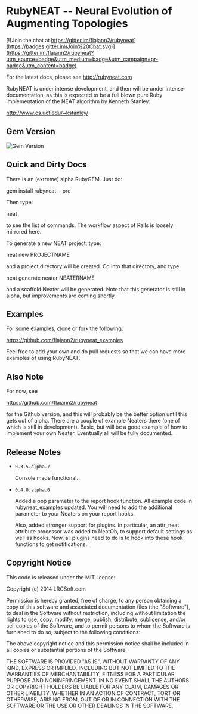 RubyNEAT -- Neural Evolution of Augmenting Topologies
=====================================================

[![Join the chat at https://gitter.im/flajann2/rubyneat](https://badges.gitter.im/Join%20Chat.svg)](https://gitter.im/flajann2/rubyneat?utm_source=badge&utm_medium=badge&utm_campaign=pr-badge&utm_content=badge)

For the latest docs, please see http://rubyneat.com

RubyNEAT is under intense development, and then will be under intense documentation, as this is
expected to be a full blown pure Ruby implementation of the NEAT algorithm by Kenneth Stanley:

http://www.cs.ucf.edu/~kstanley/


Gem Version
-----------
<img src="https://badge.fury.io/rb/rubyneat.png" alt="Gem Version" />


Quick and Dirty Docs
--------------------

There is an (extreme) alpha RubyGEM. Just do:

 gem install rubyneat --pre

Then type:

  neat

to see the list of commands. The workflow aspect of Rails is loosely mirrored here.

To generate a new NEAT project, type:

  neat new PROJECTNAME

and a project directory will be created. Cd into that directory, and type:

  neat generate neater NEATERNAME

and a scaffold Neater will be generated. Note that this generator is still
in alpha, but improvements are coming shortly.

Examples
--------

For some examples, clone or fork the following:

https://github.com/flajann2/rubyneat_examples

Feel free to add your own and do pull requests so that
we can have more examples of using RubyNEAT.

Also Note
---------

For now, see

https://github.com/flajann2/rubyneat

for the Github version, and this will probably be the better option until this
gets out of alpha. There are a couple of example Neaters there (one of which is
still in development). Basic, but will be a good example of how to implement your own
Neater. Eventually all will be fully documented.

Release Notes
-------------
* `0.3.5.alpha.7`

    Console made functional.

* `0.4.0.alpha.0`

    Added a pop parameter to the report hook function. All example
    code in rubyneat_examples updated. You will need to add the additional
    parameter to your Neaters on your report hooks.
    
    Also, added stronger support for plugins. In particular, an attr_neat
    attribute processor was added to NeatOb, to support default settings
    as well as hooks. Now, all plugins need to do is to hook into these
    hook functions to get notifications.

Copyright Notice
----------------

This code is released under the MIT license:

Copyright (c) 2014 LRCSoft.com

Permission is hereby granted, free of charge, to any person obtaining a copy
of this software and associated documentation files (the "Software"), to deal
in the Software without restriction, including without limitation the rights
to use, copy, modify, merge, publish, distribute, sublicense, and/or sell
copies of the Software, and to permit persons to whom the Software is
furnished to do so, subject to the following conditions:

The above copyright notice and this permission notice shall be included in
all copies or substantial portions of the Software.

THE SOFTWARE IS PROVIDED "AS IS", WITHOUT WARRANTY OF ANY KIND, EXPRESS OR
IMPLIED, INCLUDING BUT NOT LIMITED TO THE WARRANTIES OF MERCHANTABILITY,
FITNESS FOR A PARTICULAR PURPOSE AND NONINFRINGEMENT. IN NO EVENT SHALL THE
AUTHORS OR COPYRIGHT HOLDERS BE LIABLE FOR ANY CLAIM, DAMAGES OR OTHER
LIABILITY, WHETHER IN AN ACTION OF CONTRACT, TORT OR OTHERWISE, ARISING FROM,
OUT OF OR IN CONNECTION WITH THE SOFTWARE OR THE USE OR OTHER DEALINGS IN
THE SOFTWARE.
